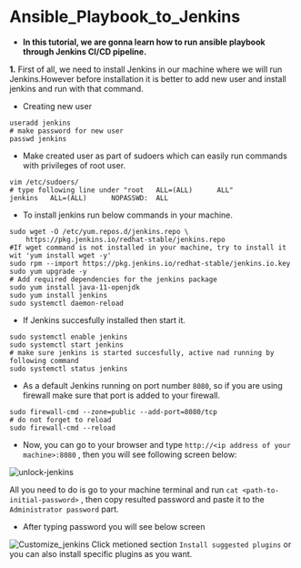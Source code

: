 # Ansible_Playbook_to_Jenkins

- **In this tutorial, we are gonna learn how to run ansible playbook through Jenkins CI/CD pipeline.**

**1.** First of all, we need to install Jenkins in our machine where we will run Jenkins.However before installation it is better to add new user and install jenkins and run with that command.

- Creating new user

```
useradd jenkins
# make password for new user
passwd jenkins
```
- Make created user as part of sudoers which can easily run commands with privileges of root user.

```
vim /etc/sudoers/
# type following line under "root   ALL=(ALL)      ALL"
jenkins   ALL=(ALL)      NOPASSWD:  ALL
```

- To install jenkins run below commands in your machine.

```
sudo wget -O /etc/yum.repos.d/jenkins.repo \
    https://pkg.jenkins.io/redhat-stable/jenkins.repo
#If wget command is not installed in your machine, try to install it wit 'yum install wget -y'
sudo rpm --import https://pkg.jenkins.io/redhat-stable/jenkins.io.key
sudo yum upgrade -y
# Add required dependencies for the jenkins package
sudo yum install java-11-openjdk
sudo yum install jenkins
sudo systemctl daemon-reload
```

- If Jenkins succesfully installed then start it.

```
sudo systemctl enable jenkins
sudo systemctl start jenkins
# make sure jenkins is started succesfully, active nad running by following command
sudo systemctl status jenkins
```

- As a default Jenkins running on port number `8080`, so if you are using firewall make sure that port is added to your firewall.

```
sudo firewall-cmd --zone=public --add-port=8080/tcp
# do not forget to reload
sudo firewall-cmd --reload
```

- Now, you can go to your browser and type `http://<ip address of your machine>:8080` , then you will see following screen below:

![unlock-jenkins](https://user-images.githubusercontent.com/117680100/220190303-4c276897-bd90-4ac0-a7e2-81a06e6252cc.png)

All you need to do is go to your machine terminal and run `cat <path-to-initial-password>` , then copy resulted password and paste it to the `Administrator password` part.

- After typing password you will see below screen

![Customize_jenkins](https://user-images.githubusercontent.com/117680100/220194500-511e0f0d-a56b-478d-ab20-aa95ef565d6e.png)
Click metioned section `Install suggested plugins` or you can also install specific plugins as you want.





